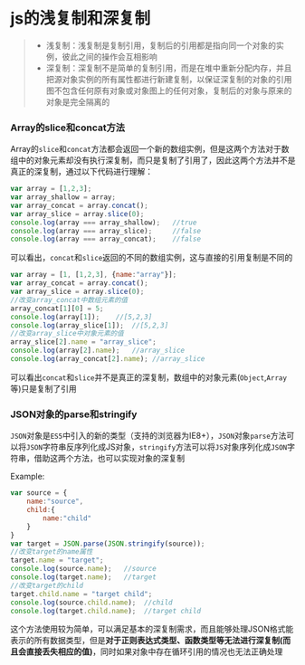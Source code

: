 # js的浅复制和深复制

> - 浅复制：浅复制是复制引用，复制后的引用都是指向同一个对象的实例，彼此之间的操作会互相影响
> - 深复制：深复制不是简单的复制引用，而是在堆中重新分配内存，并且把源对象实例的所有属性都进行新建复制，以保证深复制的对象的引用图不包含任何原有对象或对象图上的任何对象，复制后的对象与原来的对象是完全隔离的

### Array的slice和concat方法

Array的`slice`和`concat`方法都会返回一个新的数组实例，但是这两个方法对于数组中的对象元素却没有执行深复制，而只是复制了引用了，因此这两个方法并不是真正的深复制，通过以下代码进行理解：

```js
var array = [1,2,3];
var array_shallow = array;
var array_concat = array.concat();
var array_slice = array.slice(0);
console.log(array === array_shallow);   //true
console.log(array === array_slice);     //false
console.log(array === array_concat);    //false
```
可以看出，`concat`和`slice`返回的不同的数组实例，这与直接的引用复制是不同的

```js
var array = [1, [1,2,3], {name:"array"}];
var array_concat = array.concat();
var array_slice = array.slice(0);
//改变array_concat中数组元素的值
array_concat[1][0] = 5;
console.log(array[1]);    //[5,2,3]
console.log(array_slice[1]);  //[5,2,3]
//改变array_slice中对象元素的值
array_slice[2].name = "array_slice";
console.log(array[2].name);   //array_slice
console.log(array_concat[2].name); //array_slice
```
可以看出`concat`和`slice`并不是真正的深复制，数组中的对象元素(`Object`,`Array`等)只是复制了引用


### JSON对象的parse和stringify

`JSON`对象是`ES5`中引入的新的类型（支持的浏览器为IE8+），`JSON`对象`parse`方法可以将`JSON`字符串反序列化成JS对象，`stringify`方法可以将`JS`对象序列化成`JSON`字符串，借助这两个方法，也可以实现对象的深复制

Example:
```js
var source = {
    name:"source",
    child:{
        name:"child"
    }
}
var target = JSON.parse(JSON.stringify(source));
//改变target的name属性
target.name = "target";
console.log(source.name);   //source
console.log(target.name);   //target
//改变target的child
target.child.name = "target child";
console.log(source.child.name);  //child
console.log(target.child.name);  //target child
```

这个方法使用较为简单，可以满足基本的深复制需求，而且能够处理JSON格式能表示的所有数据类型，但是**对于正则表达式类型、函数类型等无法进行深复制(而且会直接丢失相应的值)**，同时如果对象中存在循环引用的情况也无法正确处理
